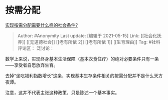 # 按需分配
[实现按需分配需要什么样的社会条件?](https://www.zhihu.com/question/269875693/answer/1730384046)

> Author: #Anonymity
> Last update: [编辑于 2021-05-15]
> Link: [[社会化抚养]] [[无道德社会]] [[老有所依 2]] [[老有所依 1]] [[生育理由]]
> Tag: #社科
> 评论区：
> 泛讨论：

数学上来说，实现终身基本生活保障（基本衣食住疗）的绝对必要条件只有一条——享受者自愿放弃生育。

去掉“坐吃福利指数增长”这条，实现基本生存条件相关的按需分配并不是什么天方夜谭。

注意，这并不代表主张这种政策，只是陈述一个基本事实。
